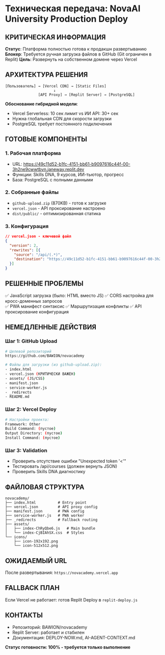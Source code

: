 # Техническая передача: NovaAI University Production Deploy

## КРИТИЧЕСКАЯ ИНФОРМАЦИЯ
**Статус**: Платформа полностью готова к продакшн развертыванию
**Блокер**: Требуется ручная загрузка файлов в GitHub (Git ограничен в Replit)
**Цель**: Развернуть на собственном домене через Vercel

## АРХИТЕКТУРА РЕШЕНИЯ
```
[Пользователь] → [Vercel CDN] → [Static Files]
                      ↓
               [API Proxy] → [Replit Server] → [PostgreSQL]
```

**Обоснование гибридной модели**:
- Vercel Serverless: 10 сек лимит vs ИИ API: 30+ сек
- Нужна глобальная CDN для скорости загрузки
- PostgreSQL требует постоянного подключения

## ГОТОВЫЕ КОМПОНЕНТЫ

### 1. Рабочая платформа
- URL: https://49c11d52-b1fc-4151-bb61-b9097616c44f-00-3h2ne9cwwtbvn.janeway.replit.dev
- Функции: Skills DNA, 9 курсов, ИИ-тьютор, прогресс
- База: PostgreSQL с полными данными

### 2. Собранные файлы
- `github-upload.zip` (870KB) - готов к загрузке
- `vercel.json` - API проксирование настроено
- `dist/public/` - оптимизированная статика

### 3. Конфигурация
```json
// vercel.json - ключевой файл
{
  "version": 2,
  "rewrites": [{
    "source": "/api/(.*)",
    "destination": "https://49c11d52-b1fc-4151-bb61-b9097616c44f-00-3h2ne9cwwtbvn.janeway.replit.dev/api/$1"
  }]
}
```

## РЕШЕННЫЕ ПРОБЛЕМЫ
✅ JavaScript загрузка (было: HTML вместо JS)
✅ CORS настройка для кросс-доменных запросов  
✅ PWA манифест синтаксис
✅ Маршрутизация конфликты
✅ API проксирование конфигурация

## НЕМЕДЛЕННЫЕ ДЕЙСТВИЯ

### Шаг 1: GitHub Upload
```bash
# Целевой репозиторий
https://github.com/BAWION/novacademy

# Файлы для загрузки (из github-upload.zip):
- index.html
- vercel.json (КРИТИЧЕСКИ ВАЖЕН)
- assets/ (JS/CSS)
- manifest.json
- service-worker.js
- _redirects
- README.md
```

### Шаг 2: Vercel Deploy
```bash
# Настройки проекта:
Framework: Other
Build Command: (пустое)
Output Directory: (пустое)
Install Command: (пустое)
```

### Шаг 3: Validation
- Проверить отсутствие ошибки "Unexpected token '<'"
- Тестировать /api/courses (должен вернуть JSON)
- Проверить Skills DNA диагностику

## ФАЙЛОВАЯ СТРУКТУРА
```
novacademy/
├── index.html          # Entry point
├── vercel.json         # API proxy config
├── manifest.json       # PWA config
├── service-worker.js   # PWA worker
├── _redirects          # Fallback routing
├── assets/
│   ├── index-ChRyQbe6.js   # Main bundle
│   └── index-CjBIAhSX.css  # Styles
└── icons/
    ├── icon-192x192.png
    └── icon-512x512.png
```

## ОЖИДАЕМЫЙ URL
После развертывания: `https://novacademy.vercel.app`

## FALLBACK ПЛАН
Если Vercel не работает: готов Replit Deploy в `replit-deploy.js`

## КОНТАКТЫ
- Репозиторий: BAWION/novacademy
- Replit Server: работает и стабилен
- Документация: DEPLOY-NOW.md, AI-AGENT-CONTEXT.md

**Статус готовности: 100% - требуется только выполнение**